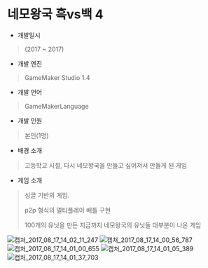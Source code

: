 # 네모왕국 흑vs백 4

- 개발일시
> (2017 ~ 2017)
- 개발 엔진
> GameMaker Studio 1.4
- 개발 언어
> GameMakerLanguage
- 개발 인원
> 본인(1명)
- 배경 소개
> 고등학교 시절, 다시 네모왕국을 만들고 싶어져서 만들게 된 게임
>
- 게임 소개
> 싱글 기반의 게임.
>
> p2p 형식의 멀티플레이 배틀 구현
>
> 100개의 유닛을 만든 지금까지 네모왕국의 유닛들 대부분이 나온 게임
>
![캡처_2017_08_17_14_02_11_247](https://github.com/dipper1002/dipper1002/assets/42773970/cce94537-0b19-4b45-aa36-a0631d70dc5b)
![캡처_2017_08_17_14_00_56_787](https://github.com/dipper1002/dipper1002/assets/42773970/18241e87-de05-4bd6-a79b-0cd5d7be4984)
![캡처_2017_08_17_14_01_00_655](https://github.com/dipper1002/dipper1002/assets/42773970/5119f50e-ab67-4861-a74f-60247bd193e9)
![캡처_2017_08_17_14_01_05_389](https://github.com/dipper1002/dipper1002/assets/42773970/0fd092b2-e877-4587-89d0-c3aae6a84768)
![캡처_2017_08_17_14_01_37_703](https://github.com/dipper1002/dipper1002/assets/42773970/43f4464b-6dbb-44a0-ac85-501a74c70db7)

